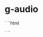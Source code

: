 # g-audio
` ``html
<template>
	<view>
    <view>
      <view>src -> url</view>
      <view>showDuration -> 是否显示时长（默认显示）</view>
      <view>text -> 默认文字</view>
      <view>block -> 线性或模块（默认线性）</view>
    </view>
    <view>
      <g-audio :src="audio" :showDuration="true"></g-audio>
    </view>
	</view>
</template>

<script>
	import gAudio from '@/components/g-audio/g-audio.vue';
	export default {
		components: {
			gAudio
		},
		data() {
			return {
				audio: 'url'
			}
		},
		onLoad() {

		},
		methods: {
			
		}
	}
</script>

<style>
	
</style>
` ``
